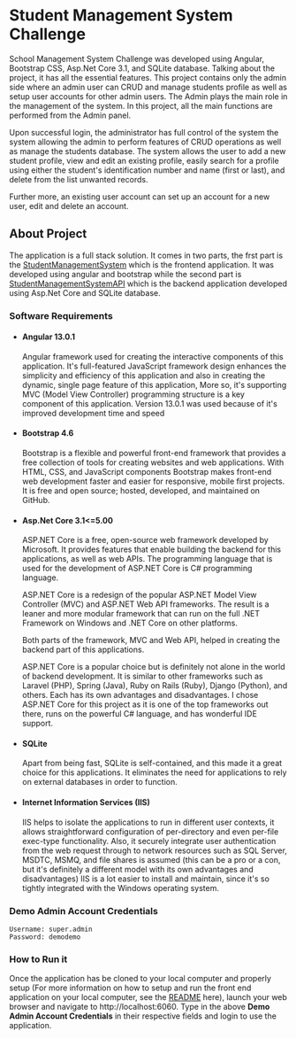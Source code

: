 # Student Management System Challenge

School Management System Challenge was developed using Angular, Bootstrap CSS, Asp.Net Core 3.1, and SQLite database. Talking about the project, it has all the essential features. This project contains only the admin side where an admin user can CRUD and manage students profile as well as setup user accounts for other admin users. The Admin plays the main role in the management of the system. In this project, all the main functions are performed from the Admin panel.

Upon successful login, the administrator has full control of the system the system allowing the admin to perform features of CRUD operations as well as manage the students database. The system allows the user to add a new student profile, view and edit an existing profile, easily search for a profile using either the student's identification number and name (first or last), and delete from the list unwanted records.

Further more, an existing user account can set up an account for a new user, edit and delete an account.

## About Project
The application is a full stack solution. It comes in two parts, the frst part is the [StudentManagementSystem](https://github.com/Campilax/StudentManagementSystemChallenge/tree/main/StudentManagementSystem) which is the frontend application. It was developed using angular and bootstrap while the second part is [StudentManagementSystemAPI](https://github.com/Campilax/StudentManagementSystemChallenge/tree/main/StudentManagementSystemAPI) which is the backend application developed using Asp.Net Core and SQLite database.

### Software Requirements
- #### **Angular 13.0.1**
  Angular framework used for creating the interactive components of this application. It's full-featured JavaScript framework design enhances the simplicity and efficiency of this application and also in creating the dynamic, single page feature of this application, More so, it's supporting MVC (Model View Controller) programming structure is a key component of this application. Version 13.0.1 was used because of it's improved development time and speed <br />
  
- #### **Bootstrap 4.6**
  Bootstrap is a flexible and powerful front-end framework that provides a free collection of tools for creating websites and web applications. With HTML, CSS, and JavaScript components Bootstrap makes front-end web development faster and easier for responsive, mobile first projects. It is free and open source; hosted, developed, and maintained on GitHub. <br />
  
- #### **Asp.Net Core 3.1<=5.00**
  ASP.NET Core is a free, open-source web framework developed by Microsoft. It provides features that enable building the backend for this applications, as well as web APIs. The programming language that is used for the development of ASP.NET Core is C# programming language.

  ASP.NET Core is a redesign of the popular ASP.NET Model View Controller (MVC) and ASP.NET Web API frameworks. The result is a leaner and more modular framework that can run on the full .NET Framework on Windows and .NET Core on other platforms.

  Both parts of the framework, MVC and Web API, helped in creating the backend part of this applications.

  ASP.NET Core is a popular choice but is definitely not alone in the world of backend development. It is similar to other frameworks such as Laravel (PHP), Spring (Java), Ruby on Rails (Ruby), Django (Python), and others. Each has its own advantages and disadvantages. I chose ASP.NET Core for this project as it is one of the top frameworks out there, runs on the powerful C# language, and has wonderful IDE support. <br />
  
- #### **SQLite**
  Apart from being fast, SQLite is self-contained, and this made it a great choice for this applications. It eliminates the need for applications to rely on external databases in order to function.
  
- #### **Internet Information Services (IIS)**
  IIS helps to isolate the applications to run in different user contexts, it allows straightforward configuration of per-directory and even per-file exec-type functionality.
Also, it securely integrate user authentication from the web request through to network resources such as SQL Server, MSDTC, MSMQ, and file shares is assumed (this can be a pro or a con, but it's definitely a different model with its own advantages and disadvantages)
IIS is a lot easier to install and maintain, since it's so tightly integrated with the Windows operating system.

### Demo Admin Account Credentials
```
Username: super.admin
Password: demodemo
```

### How to Run it
Once the application has be cloned to your local computer and properly setup (For more information on how to setup and run the front end application on your local computer, see the [README](https://github.com/Campilax/StudentManagementSystemChallenge/tree/main/StudentManagementSystem) here), launch your web browser and navigate to http://localhost:6060. Type in the above **Demo Admin Account Credentials** in their respective fields and login to use the application.


